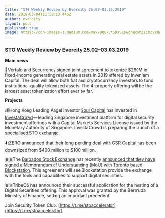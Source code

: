 ```yaml
---
title: "STO Weekly Review by Evercity 25.02–03.03.2019"
date: 2019-03-04T11:38:13.445Z
author: evercity
layout: post
published: true
image: https://cdn-images-1.medium.com/max/800/1*ShsSLswgnechMZ1imcvkdA.png
---
```


### **STO Weekly Review by Evercity 25.02–03.03.2019**


**Main news**

🎊Vertalo and Securrency signed joint agreement to tokenize $260M in fixed-Income generating real estate sssets in 2019 offered by Inveniam Capital. The deal will allow both fiat and cryptocurrency investors to fund institutional-quality tokenized assets. The 4-property offering will be the largest asset tokenization effort ever by far.

**Projects**

💰Hong Kong Leading Angel Investor [Soul Capital](https://www.soulcapital.vc/) has invested in [InvestaCrowd](https://www.investacrowd.com/) — leading Singapore investment platform for digital security investment offerings with a Capital Markets Services License issued by the Monetary Authority of Singapore. InvestaCrowd is preparing the launch of a specialised STO exchange.

⬇️tZERO announced that their long pending deal with GSR Capital has been downsized from $400 million to $100 million.

🇧🇧The [Barbados Stock Exchange](https://bse.com.bb/) has recently [announced that they have signed a Memorandum of Understanding (MoU) with Toronto based Blockstation](https://www.apnews.com/112a18c66967151fe2d2416c7f27454e). This agreement will see Blockstation provide the exchange with the tools and capabilities to support digital securities.

🇧🇲TribeOS has [announced their successful application](https://www.prnewswire.com/news-releases/ad-tech-startup-tribeos-provides-successful-blueprint-on-security-token-offering-sto-launch-300802078.html) for the hosting of a Digital Securities offering. This approval was granted by the Bermuda Ministry of Finance, setting an important precedent.

Join Security Token Club: [https://t.me/stoaccelerator](https://t.me/stoaccelerator)
